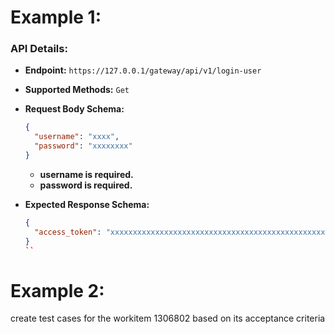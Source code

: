# Example 1:

### **API Details:**  
- **Endpoint:** `https://127.0.0.1/gateway/api/v1/login-user`  
- **Supported Methods:** `Get`
- **Request Body Schema:**  
  ```json
  {
    "username": "xxxx",
    "password": "xxxxxxxx"
  }
  ```  
  - **username is required.**
  - **password is required.**  

- **Expected Response Schema:**  
  ```json
  {
    "access_token": "xxxxxxxxxxxxxxxxxxxxxxxxxxxxxxxxxxxxxxxxxxxxxxxxxxxxxxxxxxxxxxxxxxxxxxxxxxxxxxxx.xxxxxxxxxxxxxxxxxxxxxxxxxxxxxxxxxxxxxxxxxxxxxxxxxxxxxxxxxxxxxxxxxxxxxxxxxxxxxxxxxxxxxxxxxxxxxxxxxxxxxxxxxxxxxxxxxxxxxxxxxxxxxxxxxxxxxxxxxxxxxxxxxxxxxxxxxxxxxxxxxxxxxxxxxxxxxxxxxx.xxxxxxxxxxxxxxxxxxxxxxxxxxxxxxxxxxxxxxxxxxxxxxx"
  }
  ``


# Example 2:
create test cases for the workitem 1306802 based on its acceptance criteria
